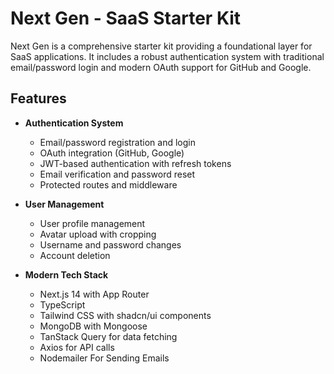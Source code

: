 # Next Gen - SaaS Starter Kit

Next Gen is a comprehensive starter kit providing a foundational layer for SaaS applications. It includes a robust authentication system with traditional email/password login and modern OAuth support for GitHub and Google.

## Features

- **Authentication System**
  - Email/password registration and login
  - OAuth integration (GitHub, Google)
  - JWT-based authentication with refresh tokens
  - Email verification and password reset
  - Protected routes and middleware

- **User Management**
  - User profile management
  - Avatar upload with cropping
  - Username and password changes
  - Account deletion

- **Modern Tech Stack**
  - Next.js 14 with App Router
  - TypeScript
  - Tailwind CSS with shadcn/ui components
  - MongoDB with Mongoose
  - TanStack Query for data fetching
  - Axios for API calls
  - Nodemailer For Sending Emails

